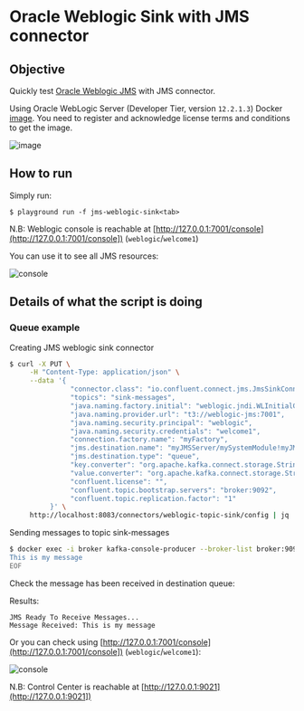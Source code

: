 # Oracle Weblogic Sink with JMS connector

## Objective

Quickly test [Oracle Weblogic JMS](https://docs.confluent.io/current/connect/kafka-connect-jms/sink/index.html) with JMS connector.

Using Oracle WebLogic Server (Developer Tier, version `12.2.1.3`) Docker [image](https://container-registry.oracle.com). You need to register and acknowledge license terms and conditions to get the image.

![image](screenshot3.jpg)

## How to run

Simply run:

```
$ playground run -f jms-weblogic-sink<tab>
```

N.B: Weblogic console is reachable at [http://127.0.0.1:7001/console](http://127.0.0.1:7001/console]) (`weblogic`/`welcome1`)

You can use it to see all JMS resources:

![console](screenshot1.jpg)

## Details of what the script is doing

### Queue example

Creating JMS weblogic sink connector

```bash
$ curl -X PUT \
     -H "Content-Type: application/json" \
     --data '{
               "connector.class": "io.confluent.connect.jms.JmsSinkConnector",
               "topics": "sink-messages",
               "java.naming.factory.initial": "weblogic.jndi.WLInitialContextFactory",
               "java.naming.provider.url": "t3://weblogic-jms:7001",
               "java.naming.security.principal": "weblogic",
               "java.naming.security.credentials": "welcome1",
               "connection.factory.name": "myFactory",
               "jms.destination.name": "myJMSServer/mySystemModule!myJMSServer@MyDistributedQueue",
               "jms.destination.type": "queue",
               "key.converter": "org.apache.kafka.connect.storage.StringConverter",
               "value.converter": "org.apache.kafka.connect.storage.StringConverter",
               "confluent.license": "",
               "confluent.topic.bootstrap.servers": "broker:9092",
               "confluent.topic.replication.factor": "1"
          }' \
     http://localhost:8083/connectors/weblogic-topic-sink/config | jq .
```

Sending messages to topic sink-messages

```bash
$ docker exec -i broker kafka-console-producer --broker-list broker:9092 --topic sink-messages << EOF
This is my message
EOF
````

Check the message has been received in destination queue:

Results:

```
JMS Ready To Receive Messages...
Message Received: This is my message
```

Or you can check using [http://127.0.0.1:7001/console](http://127.0.0.1:7001/console]) (`weblogic`/`welcome1`):

![console](screenshot2.jpg)

N.B: Control Center is reachable at [http://127.0.0.1:9021](http://127.0.0.1:9021])


